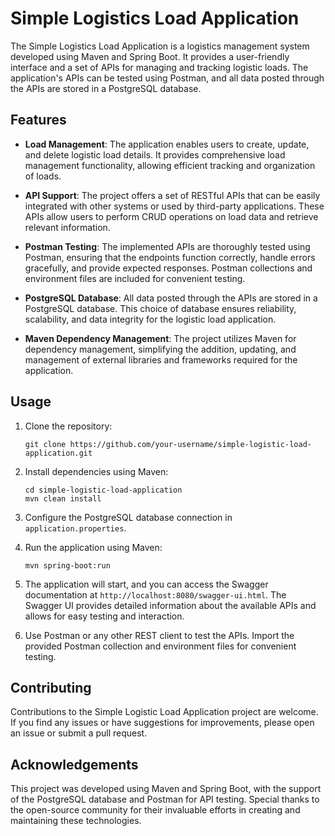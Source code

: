 # Simple Logistics Load Application

The Simple Logistics Load Application is a logistics management system developed using Maven and Spring Boot. It provides a user-friendly interface and a set of APIs for managing and tracking logistic loads. The application's APIs can be tested using Postman, and all data posted through the APIs are stored in a PostgreSQL database.

## Features

- **Load Management**: The application enables users to create, update, and delete logistic load details. It provides comprehensive load management functionality, allowing efficient tracking and organization of loads.

- **API Support**: The project offers a set of RESTful APIs that can be easily integrated with other systems or used by third-party applications. These APIs allow users to perform CRUD operations on load data and retrieve relevant information.

- **Postman Testing**: The implemented APIs are thoroughly tested using Postman, ensuring that the endpoints function correctly, handle errors gracefully, and provide expected responses. Postman collections and environment files are included for convenient testing.

- **PostgreSQL Database**: All data posted through the APIs are stored in a PostgreSQL database. This choice of database ensures reliability, scalability, and data integrity for the logistic load application.

- **Maven Dependency Management**: The project utilizes Maven for dependency management, simplifying the addition, updating, and management of external libraries and frameworks required for the application.

## Usage

1. Clone the repository:
   ```
   git clone https://github.com/your-username/simple-logistic-load-application.git
   ```

2. Install dependencies using Maven:
   ```
   cd simple-logistic-load-application
   mvn clean install
   ```

3. Configure the PostgreSQL database connection in `application.properties`.

4. Run the application using Maven:
   ```
   mvn spring-boot:run
   ```

5. The application will start, and you can access the Swagger documentation at `http://localhost:8080/swagger-ui.html`. The Swagger UI provides detailed information about the available APIs and allows for easy testing and interaction.

6. Use Postman or any other REST client to test the APIs. Import the provided Postman collection and environment files for convenient testing.

## Contributing

Contributions to the Simple Logistic Load Application project are welcome. If you find any issues or have suggestions for improvements, please open an issue or submit a pull request.

## Acknowledgements

This project was developed using Maven and Spring Boot, with the support of the PostgreSQL database and Postman for API testing. Special thanks to the  open-source community for their invaluable efforts in creating and maintaining these technologies.
